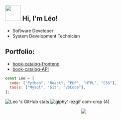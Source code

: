 ## <img src="https://media.giphy.com/media/VgCDAzcKvsR6OM0uWg/giphy.gif" width="50"> Hi, I'm Léo!

- Software Developer
- System Development Technician



  
## Portfolio:
- [book-catalog-frontend](https://github.com/LeoHeringer/book-catalog-frontend)
- [book-catalog-API](https://github.com/LeoHeringer/Catalog)

```javascript
const Léo = {
  code: ["Python", "React", "PHP", "HTML", "CSS"],
  tools: ["Mysql", "Git", "VSCode"],
};

```

![Leo 's GitHub stats](https://github-readme-stats.vercel.app/api?username=leoheringer&show_icons=true&theme=dark) ![giphy1-ezgif com-crop (4)](https://github.com/LeoHeringer/leoheringer/assets/69641220/0d0b0941-7e9e-4488-a13b-a09128204d20)


<p align="center">
  <a href="https://skillicons.dev">
    <img src="https://skillicons.dev/icons?i=python,django,react,html,css,mysql,postman" />
  </a>
</p>
